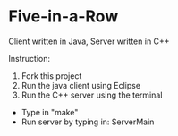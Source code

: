 Five-in-a-Row
=============

Client written in Java, Server written in C++

Instruction:

1. Fork this project
2. Run the java client using Eclipse
3. Run the C++ server using the terminal
  - Type in "make"
  - Run server by typing in: ServerMain <port number>
